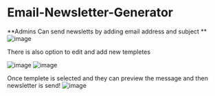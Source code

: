 # Email-Newsletter-Generator
**Admins Can send newsletts by adding email address and subject
**![image](https://github.com/user-attachments/assets/2e72b6c9-42fe-4907-b500-02143b1a0ebb)

There is also option to edit and add new templetes

![image](https://github.com/user-attachments/assets/52930022-7afe-40de-8c0a-148d36490e0a)
![image](https://github.com/user-attachments/assets/ef077da4-3d79-46a4-8062-abe907b43160)

Once templete is selected and they can preview the message and then newsletter is send!
![image](https://github.com/user-attachments/assets/ba1f75c4-960f-4d0d-b78e-9ede96fab8a7)
